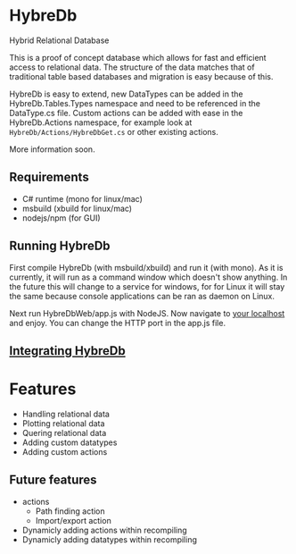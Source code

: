 # HybreDb
Hybrid Relational Database

This is a proof of concept database which allows for fast and efficient access to relational data. The structure of the data matches that of traditional table based databases and migration is easy because of this.

HybreDb is easy to extend, new DataTypes can be added in the HybreDb.Tables.Types namespace and need to be referenced in the DataType.cs file.
Custom actions can be added with ease in the HybreDb.Actions namespace, for example look at `HybreDb/Actions/HybreDbGet.cs` or other existing actions.

More information soon.

## Requirements
 - C# runtime (mono for linux/mac)
 - msbuild (xbuild for linux/mac)
 - nodejs/npm (for GUI)

## Running HybreDb
First compile HybreDb (with msbuild/xbuild) and run it (with mono). As it is currently, it will run as a command window which doesn't show anything. In the future this will change to a service for windows, for for Linux it will stay the same because console applications can be ran as daemon on Linux.

Next run HybreDbWeb/app.js with NodeJS. Now navigate to [your localhost](http://localhost/) and enjoy. You can change the HTTP port in the app.js file.

## [Integrating HybreDb](hybreDbComm)


# Features
 - Handling relational data
 - Plotting relational data
 - Quering relational data
 - Adding custom datatypes
 - Adding custom actions

## Future features
 - actions
   - Path finding action
   - Import/export action
 - Dynamicly adding actions within recompiling
 - Dynamicly adding datatypes within recompiling